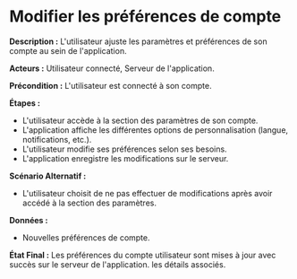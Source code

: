 # Modifier les préférences de compte

  **Description :** L'utilisateur ajuste les paramètres et préférences de son compte au sein de l'application.

  **Acteurs :** Utilisateur connecté, Serveur de l'application.

  **Précondition :** L'utilisateur est connecté à son compte.

  **Étapes :**

  - L'utilisateur accède à la section des paramètres de son compte.
  - L'application affiche les différentes options de personnalisation (langue, notifications, etc.).
  - L'utilisateur modifie ses préférences selon ses besoins.
  - L'application enregistre les modifications sur le serveur.

  **Scénario Alternatif :**
  - L'utilisateur choisit de ne pas effectuer de modifications après avoir accédé à la section des paramètres.

  **Données :**
  - Nouvelles préférences de compte.

  **État Final :** Les préférences du compte utilisateur sont mises à jour avec succès sur le serveur de l'application.
 les détails associés.
